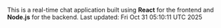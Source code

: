 This is a real-time chat application built using **React** for the frontend and **Node.js** for the backend.
Last updated: Fri Oct 31 05:10:11 UTC 2025
